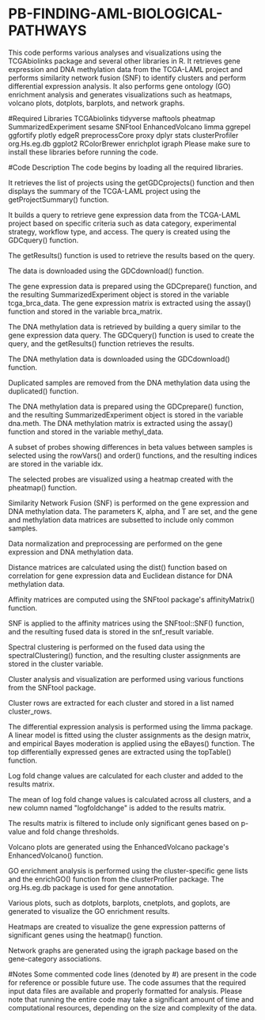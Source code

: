 # PB-FINDING-AML-BIOLOGICAL-PATHWAYS
This code performs various analyses and visualizations using the TCGAbiolinks package and several other libraries in R. It retrieves gene expression and DNA methylation data from the TCGA-LAML project and performs similarity network fusion (SNF) to identify clusters and perform differential expression analysis. It also performs gene ontology (GO) enrichment analysis and generates visualizations such as heatmaps, volcano plots, dotplots, barplots, and network graphs.

#Required Libraries
TCGAbiolinks
tidyverse
maftools
pheatmap
SummarizedExperiment
sesame
SNFtool
EnhancedVolcano
limma
ggrepel
ggfortify
plotly
edgeR
preprocessCore
proxy
dplyr
stats
clusterProfiler
org.Hs.eg.db
ggplot2
RColorBrewer
enrichplot
igraph
Please make sure to install these libraries before running the code.

#Code Description
The code begins by loading all the required libraries.

It retrieves the list of projects using the getGDCprojects() function and then displays the summary of the TCGA-LAML project using the getProjectSummary() function.

It builds a query to retrieve gene expression data from the TCGA-LAML project based on specific criteria such as data category, experimental strategy, workflow type, and access. The query is created using the GDCquery() function.

The getResults() function is used to retrieve the results based on the query.

The data is downloaded using the GDCdownload() function.

The gene expression data is prepared using the GDCprepare() function, and the resulting SummarizedExperiment object is stored in the variable tcga_brca_data. The gene expression matrix is extracted using the assay() function and stored in the variable brca_matrix.

The DNA methylation data is retrieved by building a query similar to the gene expression data query. The GDCquery() function is used to create the query, and the getResults() function retrieves the results.

The DNA methylation data is downloaded using the GDCdownload() function.

Duplicated samples are removed from the DNA methylation data using the duplicated() function.

The DNA methylation data is prepared using the GDCprepare() function, and the resulting SummarizedExperiment object is stored in the variable dna.meth. The DNA methylation matrix is extracted using the assay() function and stored in the variable methyl_data.

A subset of probes showing differences in beta values between samples is selected using the rowVars() and order() functions, and the resulting indices are stored in the variable idx.

The selected probes are visualized using a heatmap created with the pheatmap() function.

Similarity Network Fusion (SNF) is performed on the gene expression and DNA methylation data. The parameters K, alpha, and T are set, and the gene and methylation data matrices are subsetted to include only common samples.

Data normalization and preprocessing are performed on the gene expression and DNA methylation data.

Distance matrices are calculated using the dist() function based on correlation for gene expression data and Euclidean distance for DNA methylation data.

Affinity matrices are computed using the SNFtool package's affinityMatrix() function.

SNF is applied to the affinity matrices using the SNFtool::SNF() function, and the resulting fused data is stored in the snf_result variable.

Spectral clustering is performed on the fused data using the spectralClustering() function, and the resulting cluster assignments are stored in the cluster variable.

Cluster analysis and visualization are performed using various functions from the SNFtool package.

Cluster rows are extracted for each cluster and stored in a list named cluster_rows.

The differential expression analysis is performed using the limma package. A linear model is fitted using the cluster assignments as the design matrix, and empirical Bayes moderation is applied using the eBayes() function. The top differentially expressed genes are extracted using the topTable() function.

Log fold change values are calculated for each cluster and added to the results matrix.

The mean of log fold change values is calculated across all clusters, and a new column named "logfoldchange" is added to the results matrix.

The results matrix is filtered to include only significant genes based on p-value and fold change thresholds.

Volcano plots are generated using the EnhancedVolcano package's EnhancedVolcano() function.

GO enrichment analysis is performed using the cluster-specific gene lists and the enrichGO() function from the clusterProfiler package. The org.Hs.eg.db package is used for gene annotation.

Various plots, such as dotplots, barplots, cnetplots, and goplots, are generated to visualize the GO enrichment results.

Heatmaps are created to visualize the gene expression patterns of significant genes using the heatmap() function.

Network graphs are generated using the igraph package based on the gene-category associations.

#Notes
Some commented code lines (denoted by #) are present in the code for reference or possible future use.
The code assumes that the required input data files are available and properly formatted for analysis.
Please note that running the entire code may take a significant amount of time and computational resources, depending on the size and complexity of the data.
